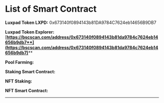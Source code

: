 # List of Smart Contract

**Luxpad Token LXPD:** 0x673140f0894143b81DA9784C7624eb14656B9DB7

**Luxpad Token Explorer:** [**https://bscscan.com/address/0x673140f0894143b81da9784c7624eb14656b9db7**](https://bscscan.com/address/0x673140f0894143b81da9784c7624eb14656b9db7)****

**Pool Farming:**

**Staking Smart Contract:**

**NFT Staking:**

**NFT Smart Contract:**



****
